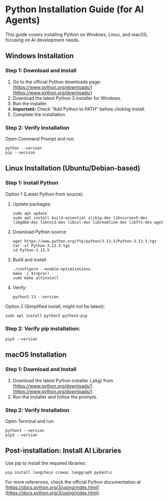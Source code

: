 # Python Installation Guide (for AI Agents)

This guide covers installing Python on Windows, Linux, and macOS, focusing on AI development needs.

## Windows Installation

### Step 1: Download and Install
1. Go to the official Python downloads page: [https://www.python.org/downloads/](https://www.python.org/downloads/)
2. Download the latest Python 3 installer for Windows.
3. Run the installer.
4. **Important:** Check "Add Python to PATH" before clicking Install.
5. Complete the installation.

### Step 2: Verify Installation
Open Command Prompt and run:
```
python --version
pip --version
```

## Linux Installation (Ubuntu/Debian-based)

### Step 1: Install Python
Option 1 (Latest Python from source):

1. Update packages:
   ```
   sudo apt update
   sudo apt install build-essential zlib1g-dev libncurses5-dev libgdbm-dev libnss3-dev libssl-dev libreadline-dev libffi-dev wget
   ```
2. Download Python source:
   ```
   wget https://www.python.org/ftp/python/3.13.5/Python-3.13.5.tgz
   tar -xf Python-3.13.5.tgz
   cd Python-3.13.5
   ```
3. Build and install:
   ```
   ./configure --enable-optimizations
   make -j $(nproc)
   sudo make altinstall
   ```
4. Verify:
   ```
   python3.13 --version
   ```

Option 2 (Simplified install, might not be latest):
```
sudo apt install python3 python3-pip
```

### Step 2: Verify pip installation:
```
pip3 --version
```

## macOS Installation

### Step 1: Download and Install
1. Download the latest Python installer (.pkg) from [https://www.python.org/downloads/](https://www.python.org/downloads/).
2. Run the installer and follow the prompts.

### Step 2: Verify Installation
Open Terminal and run:
```
python3 --version
pip3 --version
```

## Post-installation: Install AI Libraries

Use pip to install the required libraries:
```
pip install langchain crewai langgraph pydantic
```

For more references, check the official Python documentation at [https://docs.python.org/3/using/index.html](https://docs.python.org/3/using/index.html).

